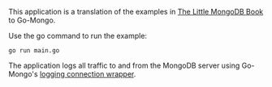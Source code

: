 This application is a translation of the examples in [The Little MongoDB
Book](http://openmymind.net/2011/3/28/The-Little-MongoDB-Book) to Go-Mongo.

Use the go command to run the example:

    go run main.go

The application logs all traffic to and from the MongoDB server using
Go-Mongo's [logging connection wrapper](http://gopkgdoc.appspot.com/go-mongo/mongo@newLoggingCon).

